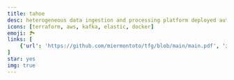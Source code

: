 ```yaml
---
title: tahoe
desc: heterogeneous data ingestion and processing platform deployed automatically. my final degree project.
icons: [terraform, aws, kafka, elastic, docker]
emoji: 🏞️
links: [
	{'url': 'https://github.com/miermontoto/tfg/blob/main/main.pdf', 'icon': '📄 ', 'name': 'paper'},
]
star: yes
img: true
---
```

